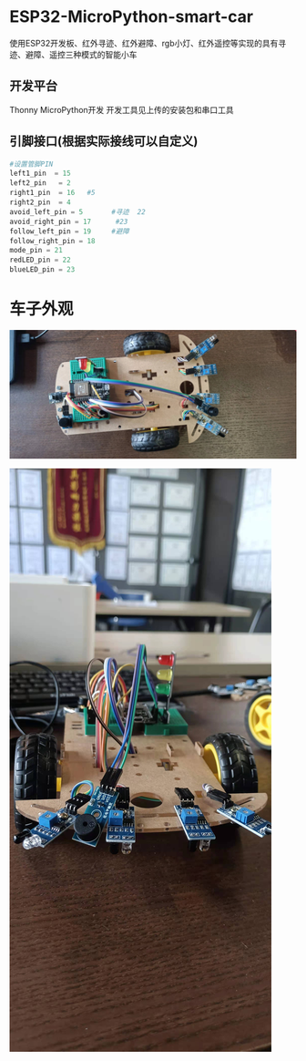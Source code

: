# ESP32-MicroPython-smart-car

使用ESP32开发板、红外寻迹、红外避障、rgb小灯、红外遥控等实现的具有寻迹、避障、遥控三种模式的智能小车

 ## 开发平台

 Thonny  MicroPython开发
 开发工具见上传的安装包和串口工具

 ## 引脚接口(根据实际接线可以自定义)

```python
#设置管脚PIN
left1_pin  = 15   
left2_pin   = 2
right1_pin  = 16   #5
right2_pin  = 4
avoid_left_pin = 5       #寻迹  22
avoid_right_pin = 17      #23
follow_left_pin = 19     #避障
follow_right_pin = 18
mode_pin = 21
redLED_pin = 22
blueLED_pin = 23
```



# 车子外观

![](https://github.com/Jessy-Huang/ESP32-MicroPython-smart-car/blob/main/1.jpg)

![2](https://github.com/Jessy-Huang/ESP32-MicroPython-smart-car/blob/main/2.jpg)
